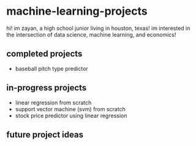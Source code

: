 # machine-learning-projects

hi! im zayan, a high school junior living in houston, texas! im interested in the intersection of data science, machine learning, and economics!

## completed projects

- baseball pitch type predictor

## in-progress projects

- linear regression from scratch
- support vector machine (svm) from scratch
- stock price predictor using linear regression

## future project ideas


